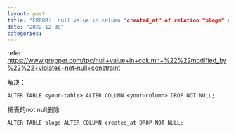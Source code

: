 ```yaml
---
layout: post
title: "ERROR:  null value in column "created_at" of relation "blogs" violates not-null constraint (ActiveRecord::NotNullViolation)"
date: "2022-12-30"
categories: 
---
```

<p>refer: <a href="https://www.grepper.com/tpc/null+value+in+column+%22%22modified_by%22%22+violates+not-null+constraint">https://www.grepper.com/tpc/null+value+in+column+%22%22modified_by%22%22+violates+not-null+constraint</a></p>

<p>解决：</p>

<pre>
<code>ALTER TABLE &lt;your-table&gt; ALTER COLUMN &lt;your-column&gt; DROP NOT NULL;</code></pre>

<p>把表的not null删除</p>

<pre>
<code>ALTER TABLE blogs ALTER COLUMN created_at DROP NOT NULL;</code></pre>

<p>&nbsp;</p>

<p>&nbsp;</p>

